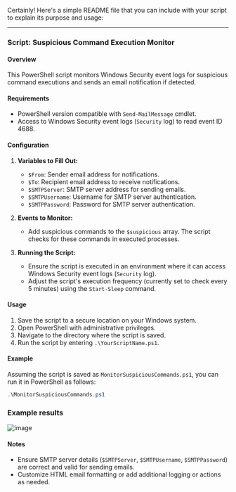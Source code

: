 Certainly! Here's a simple README file that you can include with your script to explain its purpose and usage:

---

### Script: Suspicious Command Execution Monitor

#### Overview
This PowerShell script monitors Windows Security event logs for suspicious command executions and sends an email notification if detected.

#### Requirements
- PowerShell version compatible with `Send-MailMessage` cmdlet.
- Access to Windows Security event logs (`Security` log) to read event ID 4688.

#### Configuration
1. **Variables to Fill Out:**
   - `$From`: Sender email address for notifications.
   - `$To`: Recipient email address to receive notifications.
   - `$SMTPServer`: SMTP server address for sending emails.
   - `$SMTPUsername`: Username for SMTP server authentication.
   - `$SMTPPassword`: Password for SMTP server authentication.
   
2. **Events to Monitor:**
   - Add suspicious commands to the `$suspicious` array. The script checks for these commands in executed processes.

3. **Running the Script:**
   - Ensure the script is executed in an environment where it can access Windows Security event logs (`Security` log).
   - Adjust the script's execution frequency (currently set to check every 5 minutes) using the `Start-Sleep` command.

#### Usage
1. Save the script to a secure location on your Windows system.
2. Open PowerShell with administrative privileges.
3. Navigate to the directory where the script is saved.
4. Run the script by entering `.\YourScriptName.ps1`.

#### Example
Assuming the script is saved as `MonitorSuspiciousCommands.ps1`, you can run it in PowerShell as follows:

```powershell
.\MonitorSuspiciousCommands.ps1
```

### Example results
![image](https://github.com/user-attachments/assets/418ba8d6-55a3-4b15-97b0-3e2052bee793)



#### Notes
- Ensure SMTP server details (`$SMTPServer`, `$SMTPUsername`, `$SMTPPassword`) are correct and valid for sending emails.
- Customize HTML email formatting or add additional logging or actions as needed.

